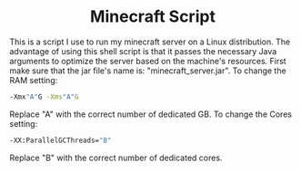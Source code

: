 <h1 align="center">Minecraft Script</h1>

This is a script I use to run my minecraft server on a Linux distribution. The advantage of using this shell script is that it passes the necessary Java arguments to optimize the server based on the machine's resources. First make sure that the jar file's name is: "minecraft_server.jar". To change the RAM setting:

```sh
-Xmx"A"G -Xms"A"G
```

Replace "A" with the correct number of dedicated GB. To change the Cores setting:

```sh
-XX:ParallelGCThreads="B"
```

Replace "B" with the correct number of dedicated cores.
